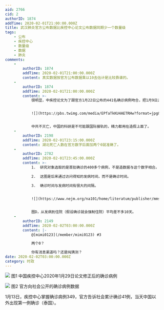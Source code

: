 ```yaml
---
aid: 2766
cid: 2
authorID: 1874
addTime: 2020-02-01T21:00:00.000Z
title: 武汉肺炎官方公布数据比疾控中心论文公布数据同期少一个数量级
tags:
    - 公布
    - 疾控中心
    - 数量级
    - 数据
    - 肺炎
comments:
    -
        authorID: 1874
        addTime: 2020-02-01T21:00:00.000Z
        content: 真实数据按官方公布数据乘以10去估计是比较靠谱的。
    -
        authorID: 1874
        addTime: 2020-02-01T21:00:00.000Z
        content: >-
            很明显，中疾控论文为了跟官方1月22日公布的441名确诊病例吻合，把1月9日之后确诊的很多病例都剔除了。


            ![](https://pbs.twimg.com/media/EPfaTkKU4AETRHw?format=jpg&name=large)


            中共不灭亡，中国的科研是不可能跟国际接轨的，精力都用在造假上面了。
    -
        authorID: 2198
        addTime: 2020-02-01T23:15:00.000Z
        content: 湖北死亡人数在官方数字后面加两个0就准确了。
    -
        authorID: 2782
        addTime: 2020-02-01T23:45:00.000Z
        content: >-
            1.  研究对象选取的是首批确诊的400多个病例，不是造数据与这个数字相合。
                
            2.  这图是后来通过访问得知的发病时间，而不是确诊时间。
                
            3.  确诊时间与发病时间有很大的间隔。
                

            ![](https://www.nejm.org/na101/home/literatum/publisher/mms/journals/content/nejm/0/nejm.ahead-of-print/nejmoa2001316/20200131/images/img_xlarge/nejmoa2001316_f2.jpeg)


            图D，从发病到住院（假设确诊就会强制住院）平均差不多10天。
    -
        authorID: 2149
        addTime: 2020-02-02T03:00:00.000Z
        content: |-
            @[mimi0123](/member/mimi0123) #3

            两个0？

            你有消息渠道吗？还是纯猜测？
date: 2020-02-02T03:00:00.000Z
category: 时政
---
```


![](https://i.imgur.com/yoFJZw8.png) 图1 中国疾控中心2020年1月29日论文修正后的确诊病例

![](https://i.imgur.com/Clg6Hhk.png) 图2 官方向社会公开的确诊病例数据

1月13日，疾控中心掌握确诊病例349，官方告诉社会累计确诊41例，当天中国以外出现第一例确诊（泰国）。

